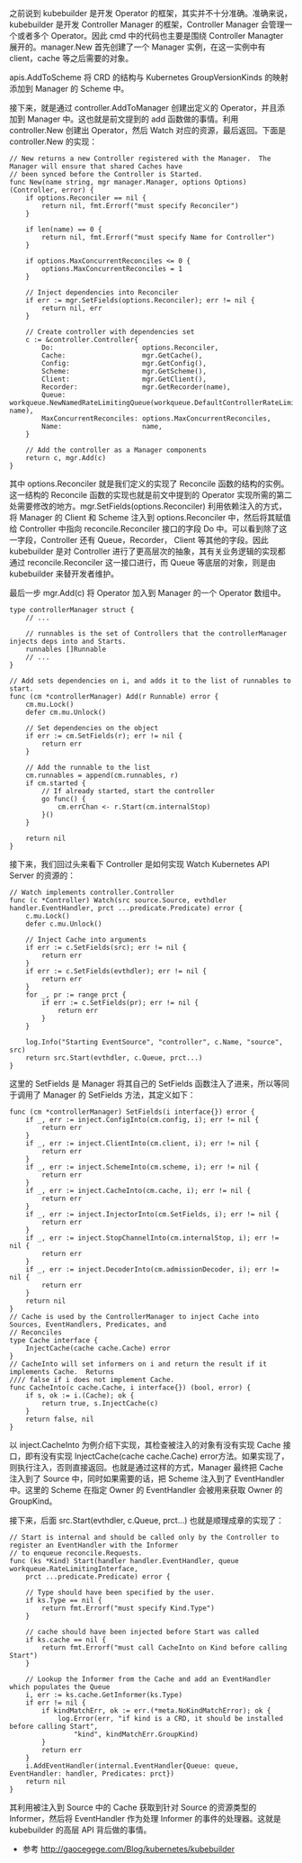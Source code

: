 之前说到 kubebuilder 是开发 Operator 的框架，其实并不十分准确。准确来说，kubebuilder 是开发 Controller Manager 的框架，Controller Manager 会管理一个或者多个 Operator。因此 cmd 中的代码也主要是围绕 Controller Managter 展开的。manager.New 首先创建了一个 Manager 实例，在这一实例中有 client，cache 等之后需要的对象。

apis.AddToScheme 将 CRD 的结构与 Kubernetes GroupVersionKinds 的映射添加到 Manager 的 Scheme 中。

接下来，就是通过 controller.AddToManager 创建出定义的 Operator，并且添加到 Manager 中。这也就是前文提到的 add 函数做的事情。利用 controller.New 创建出 Operator，然后 Watch 对应的资源，最后返回。下面是 controller.New 的实现：
```
// New returns a new Controller registered with the Manager.  The Manager will ensure that shared Caches have
// been synced before the Controller is Started.
func New(name string, mgr manager.Manager, options Options) (Controller, error) {
	if options.Reconciler == nil {
		return nil, fmt.Errorf("must specify Reconciler")
	}

	if len(name) == 0 {
		return nil, fmt.Errorf("must specify Name for Controller")
	}

	if options.MaxConcurrentReconciles <= 0 {
		options.MaxConcurrentReconciles = 1
	}

	// Inject dependencies into Reconciler
	if err := mgr.SetFields(options.Reconciler); err != nil {
		return nil, err
	}

	// Create controller with dependencies set
	c := &controller.Controller{
		Do:                      options.Reconciler,
		Cache:                   mgr.GetCache(),
		Config:                  mgr.GetConfig(),
		Scheme:                  mgr.GetScheme(),
		Client:                  mgr.GetClient(),
		Recorder:                mgr.GetRecorder(name),
		Queue:                   workqueue.NewNamedRateLimitingQueue(workqueue.DefaultControllerRateLimiter(), name),
		MaxConcurrentReconciles: options.MaxConcurrentReconciles,
		Name:                    name,
	}

	// Add the controller as a Manager components
	return c, mgr.Add(c)
}
```
其中 options.Reconciler 就是我们定义的实现了 Reconcile 函数的结构的实例。这一结构的 Reconcile 函数的实现也就是前文中提到的 Operator 实现所需的第二处需要修改的地方。mgr.SetFields(options.Reconciler) 利用依赖注入的方式，将 Manager 的 Client 和 Scheme 注入到 options.Reconciler 中，然后将其赋值给 Controller 中指向 reconcile.Reconciler 接口的字段 Do 中。可以看到除了这一字段，Controller 还有 Queue，Recorder， Client 等其他的字段。因此 kubebuilder 是对 Controller 进行了更高层次的抽象，其有关业务逻辑的实现都通过 reconcile.Reconciler 这一接口进行，而 Queue 等底层的对象，则是由 kubebuilder 来替开发者维护。

最后一步 mgr.Add(c) 将 Operator 加入到 Manager 的一个 Operator 数组中。
```
type controllerManager struct {
    // ...

	// runnables is the set of Controllers that the controllerManager injects deps into and Starts.
	runnables []Runnable
    // ...
}

// Add sets dependencies on i, and adds it to the list of runnables to start.
func (cm *controllerManager) Add(r Runnable) error {
	cm.mu.Lock()
	defer cm.mu.Unlock()

	// Set dependencies on the object
	if err := cm.SetFields(r); err != nil {
		return err
	}

	// Add the runnable to the list
	cm.runnables = append(cm.runnables, r)
	if cm.started {
		// If already started, start the controller
		go func() {
			cm.errChan <- r.Start(cm.internalStop)
		}()
	}

	return nil
}
```
接下来，我们回过头来看下 Controller 是如何实现 Watch Kubernetes API Server 的资源的：
```
// Watch implements controller.Controller
func (c *Controller) Watch(src source.Source, evthdler handler.EventHandler, prct ...predicate.Predicate) error {
	c.mu.Lock()
	defer c.mu.Unlock()

	// Inject Cache into arguments
	if err := c.SetFields(src); err != nil {
		return err
	}
	if err := c.SetFields(evthdler); err != nil {
		return err
	}
	for _, pr := range prct {
		if err := c.SetFields(pr); err != nil {
			return err
		}
	}

	log.Info("Starting EventSource", "controller", c.Name, "source", src)
	return src.Start(evthdler, c.Queue, prct...)
}
```
这里的 SetFields 是 Manager 将其自己的 SetFields 函数注入了进来，所以等同于调用了 Manager 的 SetFields 方法，其定义如下：

```
func (cm *controllerManager) SetFields(i interface{}) error {
	if _, err := inject.ConfigInto(cm.config, i); err != nil {
		return err
	}
	if _, err := inject.ClientInto(cm.client, i); err != nil {
		return err
	}
	if _, err := inject.SchemeInto(cm.scheme, i); err != nil {
		return err
	}
	if _, err := inject.CacheInto(cm.cache, i); err != nil {
		return err
	}
	if _, err := inject.InjectorInto(cm.SetFields, i); err != nil {
		return err
	}
	if _, err := inject.StopChannelInto(cm.internalStop, i); err != nil {
		return err
	}
	if _, err := inject.DecoderInto(cm.admissionDecoder, i); err != nil {
		return err
	}
	return nil
}
// Cache is used by the ControllerManager to inject Cache into Sources, EventHandlers, Predicates, and
// Reconciles
type Cache interface {
	InjectCache(cache cache.Cache) error
}
// CacheInto will set informers on i and return the result if it implements Cache.  Returns
//// false if i does not implement Cache.
func CacheInto(c cache.Cache, i interface{}) (bool, error) {
	if s, ok := i.(Cache); ok {
		return true, s.InjectCache(c)
	}
	return false, nil
}
```
以 inject.CacheInto 为例介绍下实现，其检查被注入的对象有没有实现 Cache 接口，即有没有实现 InjectCache(cache cache.Cache) error方法。如果实现了，则执行注入，否则直接返回。也就是通过这样的方式，Manager 最终把 Cache 注入到了 Source 中，同时如果需要的话，把 Scheme 注入到了 EventHandler 中。这里的 Scheme 在指定 Owner 的 EventHandler 会被用来获取 Owner 的 GroupKind。

接下来，后面 src.Start(evthdler, c.Queue, prct...) 也就是顺理成章的实现了：

```
// Start is internal and should be called only by the Controller to register an EventHandler with the Informer
// to enqueue reconcile.Requests.
func (ks *Kind) Start(handler handler.EventHandler, queue workqueue.RateLimitingInterface,
	prct ...predicate.Predicate) error {

	// Type should have been specified by the user.
	if ks.Type == nil {
		return fmt.Errorf("must specify Kind.Type")
	}

	// cache should have been injected before Start was called
	if ks.cache == nil {
		return fmt.Errorf("must call CacheInto on Kind before calling Start")
	}

	// Lookup the Informer from the Cache and add an EventHandler which populates the Queue
	i, err := ks.cache.GetInformer(ks.Type)
	if err != nil {
		if kindMatchErr, ok := err.(*meta.NoKindMatchError); ok {
			log.Error(err, "if kind is a CRD, it should be installed before calling Start",
				"kind", kindMatchErr.GroupKind)
		}
		return err
	}
	i.AddEventHandler(internal.EventHandler{Queue: queue, EventHandler: handler, Predicates: prct})
	return nil
}
```
其利用被注入到 Source 中的 Cache 获取到针对 Source 的资源类型的 Informer，然后将 EventHandler 作为处理 Informer 的事件的处理器。这就是 kubebuilder 的高层 API 背后做的事情。


- 参考
http://gaocegege.com/Blog/kubernetes/kubebuilder
